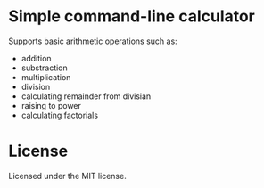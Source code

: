 # Simple command-line calculator
Supports basic arithmetic operations such as:
- addition
- substraction
- multiplication
- division
- calculating remainder from divisian
- raising to power
- calculating factorials

# License
Licensed under the MIT license.
